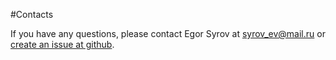 #Contacts

If you have any questions, please contact Egor Syrov at [syrov_ev@mail.ru](mailto:syrov_ev@mail.ru) or [create an issue at github](https://github.com/Syrov-Egor/chemsynthcalc/issues).